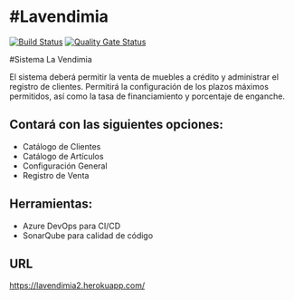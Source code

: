 #Lavendimia
==========
[![Build Status](https://dev.azure.com/karlosarr/lavendimia/_apis/build/status/karlosarr.lavendimia?branchName=master)](https://dev.azure.com/karlosarr/lavendimia/_build/latest?definitionId=4&branchName=master)
[![Quality Gate Status](https://sonarcloud.io/api/project_badges/measure?project=karlosarr_lavendimia&metric=alert_status)](https://sonarcloud.io/dashboard?id=karlosarr_lavendimia)

#Sistema La Vendimia

El sistema deberá permitir la venta de muebles a crédito y administrar el registro de clientes. Permitirá la configuración de los plazos máximos permitidos, así como la tasa de financiamiento y porcentaje de enganche.

Contará con las siguientes opciones:
--------------------

+ Catálogo de Clientes
+ Catálogo de Artículos
+ Configuración General
+ Registro de Venta

Herramientas:
--------------------
+ Azure DevOps para CI/CD
+ SonarQube para calidad de código

URL
--------------------
https://lavendimia2.herokuapp.com/
